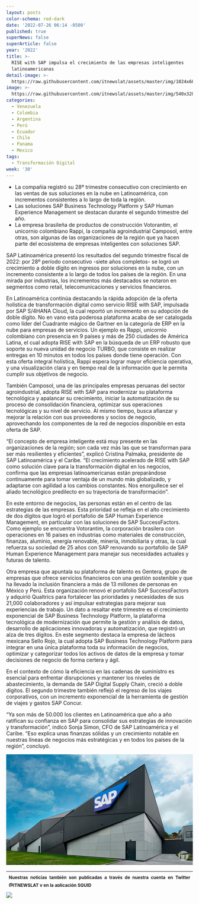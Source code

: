 ```yaml
---
layout: posts
color-schema: red-dark
date: '2022-07-26 06:14 -0500'
published: true
superNews: false
superArticle: false
year: '2022'
title: >-
  RISE with SAP impulsa el crecimiento de las empresas inteligentes
  latinoamericanas
detail-image: >-
  https://raw.githubusercontent.com/itnewslat/assets/master/img/1024x680/sap-g.jpg
image: >-
  https://raw.githubusercontent.com/itnewslat/assets/master/img/540x320/sap-p.jpg
categories:
  - Venezuela
  - Colombia
  - Argentina
  - Perú
  - Ecuador
  - Chile
  - Panama
  - Mexico
tags:
  - Transformación Digital
week: '30'
---
```

- La compañía registró su 28º trimestre consecutivo con crecimiento en las ventas de sus soluciones en la nube en Latinoamérica, con incrementos consistentes a lo largo de toda la región.
- Las soluciones SAP Business Technology Platform y SAP Human Experience Management se destacan durante el segundo trimestre del año.
- La empresa brasileña de productos de construcción Votorantim, el unicornio colombiano Rappi, la compañía agroindustrial Camposol, entre otras, son algunas de las organizaciones de la región que ya hacen parte del ecosistema de empresas inteligentes con soluciones SAP.

SAP Latinoamérica presentó los resultados del segundo trimestre fiscal de 2022: por 28º período consecutivo -siete años completos- se logró un crecimiento a doble dígito en ingresos por soluciones en la nube, con un incremento consistente a lo largo de todos los países de la región. En una mirada por industrias, los incrementos más destacados se notaron en segmentos como retail, telecomunicaciones y servicios financieros.

En Latinoamérica continúa destacando la rápida adopción de la oferta holística de transformación digital como servicio RISE with SAP, impulsada por SAP S/4HANA Cloud, la cual reportó un incremento en su adopción de doble dígito. No en vano esta poderosa plataforma acaba de ser catalogada como líder del Cuadrante mágico de Gartner en la categoría de ERP en la nube para empresas de servicios. Un ejemplo es Rappi, unicornio colombiano con presencia en 9 países y más de 250 ciudades de América Latina, el cual adopta RISE with SAP en la búsqueda de un ERP robusto que soporte su nueva unidad de negocio TURBO, que consiste en realizar entregas en 10 minutos en todos los países donde tiene operación. Con esta oferta integral holística, Rappi espera lograr mayor eficiencia operativa, y una visualización clara y en tiempo real de la información que le permita cumplir sus objetivos de negocio.

También Camposol, una de las principales empresas peruanas del sector agroindustrial, adopta RISE with SAP para modernizar su plataforma tecnológica y apalancar su crecimiento, iniciar la automatización de su proceso de consolidación financiera, optimizar sus operaciones tecnológicas y su nivel de servicio. Al mismo tiempo, busca afianzar y mejorar la relación con sus proveedores y socios de negocio, aprovechando los componentes de la red de negocios disponible en esta oferta de SAP.

“El concepto de empresa inteligente está muy presente en las organizaciones de la región; son cada vez más las que se transforman para ser más resilientes y eficientes”, explicó Cristina Palmaka, presidente de SAP Latinoamérica y el Caribe. “El crecimiento acelerado de RISE with SAP como solución clave para la transformación digital en los negocios, confirma que las empresas latinoamericanas están preparándose continuamente para tomar ventaja de un mundo más globalizado, y adaptarse con agilidad a los cambios constantes.  Nos enorgullece ser el aliado tecnológico predilecto en su trayectoria de transformación”.

En este entorno de negocios, las personas están en el centro de las estrategias de las empresas. Esta prioridad se refleja en el alto crecimiento de dos dígitos que logró el portafolio de SAP Human Experience Management, en particular con las soluciones de SAP SuccessFactors. Como ejemplo se encuentra Votorantim, la corporación brasilera con operaciones en 16 países en industrias como materiales de construcción, finanzas, aluminio, energía renovable, minería, inmobiliaria y otras, la cual refuerza su sociedad de 25 años con SAP renovando su portafolio de SAP Human Experience Management para manejar sus necesidades actuales y futuras de talento.

Otra empresa que apuntala su plataforma de talento es Gentera, grupo de empresas que ofrece servicios financieros con una gestión sostenible y que ha llevado la inclusión financiera a más de 13 millones de personas en México y Perú. Esta organización renovó el portafolio SAP SuccessFactors y adquirió Qualtrics para fortalecer las prioridades y necesidades de sus 21,000 colaboradores y así impulsar estrategias para mejorar sus experiencias de trabajo.
Un dato a resaltar este trimestre es el crecimiento exponencial de SAP Business Technology Platform, la plataforma tecnológica de modernización que permite la gestión y análisis de datos, desarrollo de aplicaciones innovadoras y automatización, que registró un alza de tres dígitos. En este segmento destaca la empresa de lácteos mexicana Sello Rojo, la cual adopta SAP Business Technology Platform para integrar en una única plataforma toda su información de negocios, optimizar y categorizar todos los activos de datos de la empresa y tomar decisiones de negocio de forma certera y ágil.

En el contexto de cómo la eficiencia en las cadenas de suministro es esencial para enfrentar disrupciones y mantener los niveles de abastecimiento, la demanda de SAP Digital Supply Chain, creció a doble dígitos. El segundo trimestre también reflejó el regreso de los viajes corporativos, con un incremento exponencial de la herramienta de gestión de viajes y gastos SAP Concur.

“Ya son más de 50.000 los clientes en Latinoamérica que año a año ratifican su confianza en SAP para consolidar sus estrategias de innovación y transformación”, indicó Sonja Simon, CFO de SAP Latinoamérica y el Caribe. “Eso explica unas finanzas sólidas y un crecimiento notable en nuestras líneas de negocios más estratégicas y en todos los países de la región”, concluyó.

![](https://raw.githubusercontent.com/itnewslat/assets/master/img/540x320/sap-p.jpg)

<table style="height: 42px;" width="569">
<tbody>
<tr>
<td style="text-align: justify;"><sub><strong>Nuestras noticias también son publicadas a través de nuestra cuenta en Twitter <a href="https://twitter.com/itnewslat?lang=es">@ITNEWSLAT</a> y en la aplicación <a href="https://squidapp.co/en/">SQUID</a></strong></sub></td>
</tr>
</tbody>
</table>

<img src="https://tracker.metricool.com/c3po.jpg?hash=56f88a41e39ab42c063cc51676587a04"/>
